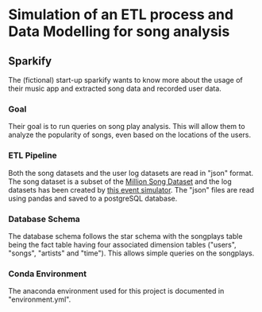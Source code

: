 # Simulation of an ETL process and Data Modelling for song analysis

## Sparkify
The (fictional) start-up sparkify wants to know more about the usage of their music app and extracted song data and recorded user data.

### Goal
Their goal is to run queries on song play analysis. This will allow them to analyze the popularity of songs, even based on the locations of the users.


### ETL Pipeline
Both the song datasets and the user log datasets are read in "json" format. The song dataset is a subset of the [Million Song Dataset](http://millionsongdataset.com/) and the log datasets has been created by [this event simulator](https://github.com/Interana/eventsim).
The "json" files are read using pandas and saved to a postgreSQL database.


### Database Schema
The database schema follows the star schema with the songplays table being the fact table having four associated dimension tables ("users", "songs", "artists" and "time"). This allows simple queries on the songplays.


### Conda Environment
The anaconda environment used for this project is documented in "environment.yml". 

